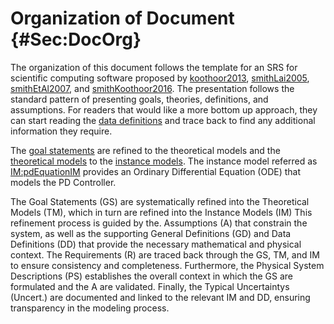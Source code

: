 # Organization of Document {#Sec:DocOrg}

The organization of this document follows the template for an SRS for scientific computing software proposed by [koothoor2013](./SecReferences.md#koothoor2013), [smithLai2005](./SecReferences.md#smithLai2005), [smithEtAl2007](./SecReferences.md#smithEtAl2007), and [smithKoothoor2016](./SecReferences.md#smithKoothoor2016). The presentation follows the standard pattern of presenting goals, theories, definitions, and assumptions. For readers that would like a more bottom up approach, they can start reading the [data definitions](./SecIMs.md#Sec:IMs) and trace back to find any additional information they require.

The [goal statements](./SecGoalStmt.md#Sec:GoalStmt) are refined to the theoretical models and the [theoretical models](./SecTMs.md#Sec:TMs) to the [instance models](./SecIMs.md#Sec:IMs). The instance model referred as [IM:pdEquationIM](./SecIMs.md#IM:pdEquationIM) provides an Ordinary Differential Equation (ODE) that models the PD Controller.

The Goal Statements (GS) are systematically refined into the Theoretical Models (TM), which in turn are refined into the Instance Models (IM) This refinement process is guided by the. Assumptions (A) that constrain the system, as well as the supporting General Definitions (GD) and Data Definitions (DD) that provide the necessary mathematical and physical context. The Requirements (R) are traced back through the GS, TM, and IM to ensure consistency and completeness. Furthermore, the Physical System Descriptions (PS) establishes the overall context in which the GS are formulated and the A are validated. Finally, the Typical Uncertaintys (Uncert.) are documented and linked to the relevant IM and DD, ensuring transparency in the modeling process.
